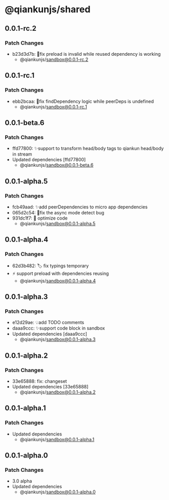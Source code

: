 # @qiankunjs/shared

## 0.0.1-rc.2

### Patch Changes

- b23d3d7b: 🐛fix preload is invalid while reused dependency is working
  - @qiankunjs/sandbox@0.0.1-rc.2

## 0.0.1-rc.1

### Patch Changes

- ebb2bcaa: 🐛fix findDependency logic while peerDeps is undefined
  - @qiankunjs/sandbox@0.0.1-rc.1

## 0.0.1-beta.6

### Patch Changes

- ffd77800: ✨support to transform head/body tags to qiankun head/body in stream
- Updated dependencies [ffd77800]
  - @qiankunjs/sandbox@0.0.1-beta.6

## 0.0.1-alpha.5

### Patch Changes

- fcb49aad: ✨add peerDependencies to micro app dependencies
- 065d2c54: 🐛fix the async mode detect bug
- 931dc1f7: 🎨 optimize code
  - @qiankunjs/sandbox@0.0.1-alpha.5

## 0.0.1-alpha.4

### Patch Changes

- 62d3b482: 🏷️ fix typings temporary
- ⚡️ support preload with dependencies reusing
  - @qiankunjs/sandbox@0.0.1-alpha.4

## 0.0.1-alpha.3

### Patch Changes

- e12d29ae: 💡add TODO comments
- daaa9ccc: ✨support code block in sandbox
- Updated dependencies [daaa9ccc]
  - @qiankunjs/sandbox@0.0.1-alpha.3

## 0.0.1-alpha.2

### Patch Changes

- 33e65888: fix: changeset
- Updated dependencies [33e65888]
  - @qiankunjs/sandbox@0.0.1-alpha.2

## 0.0.1-alpha.1

### Patch Changes

- Updated dependencies
  - @qiankunjs/sandbox@0.0.1-alpha.1

## 0.0.1-alpha.0

### Patch Changes

- 3.0 alpha
- Updated dependencies
  - @qiankunjs/sandbox@0.0.1-alpha.0
